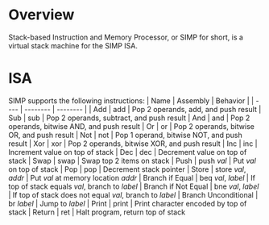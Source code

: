 # Overview
Stack-based Instruction and Memory Processor, or SIMP for short, is a virtual stack machine for the SIMP ISA.

# ISA
SIMP supports the following instructions:
| Name | Assembly | Behavior |
| ---- | -------- | -------- |
| Add  | add | Pop 2 operands, add, and push result
| Sub  | sub | Pop 2 operands, subtract, and push result
| And  | and | Pop 2 operands, bitwise AND, and push result
| Or   | or  | Pop 2 operands, bitwise OR, and push result
| Not  | not | Pop 1 operand, bitwise NOT, and push result
| Xor  | xor | Pop 2 operands, bitwise XOR, and push result
| Inc  | inc | Increment value on top of stack
| Dec  | dec | Decrement value on top of stack
| Swap | swap | Swap top 2 items on stack
| Push | push *val* | Put *val* on top of stack
| Pop  | pop | Decrement stack pointer
| Store | store *val*, *addr* | Put *val* at memory location *addr*
| Branch if Equal | beq *val*, *label* | If top of stack equals *val*, branch to *label*
| Branch if Not Equal | bne *val*, *label* | If top of stack does not equal *val*, branch to *label*
| Branch Unconditional | br *label* | Jump to *label*
| Print | print | Print character encoded by top of stack
| Return | ret | Halt program, return top of stack